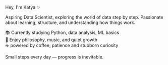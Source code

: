 Hey, I'm Katya ✨

Aspiring Data Scientist, exploring the world of data step by step.
Passionate about learning, structure, and understanding how things work.

📚 Currently studying Python, data analysis, ML basics  
🌱 Enjoy philosophy, music, and quiet growth  
☕ powered by coffee, patience and stubborn curiosity  

Small steps every day — progress is inevitable.
